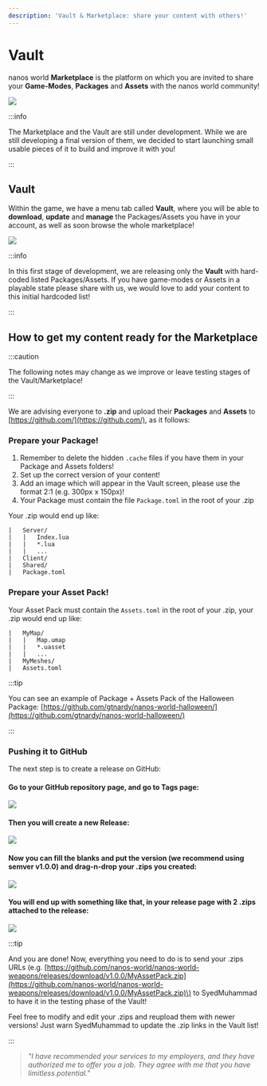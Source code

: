 ```yaml
---
description: 'Vault & Marketplace: share your content with others!'
---
```


# Vault

nanos world **Marketplace** is the platform on which you are invited to share your **Game-Modes**, **Packages** and **Assets** with the nanos world community!

![](/img/docs/vault-01.jpg)

:::info

The Marketplace and the Vault are still under development. While we are still developing a final version of them, we decided to start launching small usable pieces of it to build and improve it with you!

:::

## Vault

Within the game, we have a menu tab called **Vault**, where you will be able to **download**, **update** and **manage** the Packages/Assets you have in your account, as well as soon browse the whole marketplace!

![](/img/docs/vault-02.jpg)

:::info

In this first stage of development, we are releasing only the **Vault** with hard-coded listed Packages/Assets. If you have game-modes or Assets in a playable state please share with us, we would love to add your content to this initial hardcoded list!

:::

## How to get my content ready for the Marketplace

:::caution

The following notes may change as we improve or leave testing stages of the Vault/Marketplace!

:::

We are advising everyone to **.zip** and upload their **Packages** and **Assets** to [https://github.com/](https://github.com/), as it follows:

### Prepare your Package!

1. Remember to delete the hidden `.cache` files if you have them in your Package and Assets folders!
2. Set up the correct version of your content!
3. Add an image which will appear in the Vault screen, please use the format 2:1 \(e.g. 300px x 150px\)!
4. Your Package must contain the file `Package.toml` in the root of your .zip

Your .zip would end up like:

```text title="MyPackage.zip"
|   Server/
|   |   Index.lua
|   |   *.lua
|   |   ...
|   Client/
|   Shared/
|   Package.toml
```

### Prepare your Asset Pack!

Your Asset Pack must contain the `Assets.toml` in the root of your .zip, your .zip would end up like:

```text title="MyAssetPack.zip"
|   MyMap/
|   |   Map.umap
|   |   *.uasset
|   |   ...
|   MyMeshes/
|   Assets.toml
```

:::tip

You can see an example of Package + Assets Pack of the Halloween Package: [https://github.com/gtnardy/nanos-world-halloween/](https://github.com/gtnardy/nanos-world-halloween/)

:::

### Pushing it to GitHub

The next step is to create a release on GitHub:

#### Go to your GitHub repository page, and go to **Tags** page:

![](/img/docs/vault-03.jpg)

#### Then you will create a new **Release**:

![](/img/docs/vault-04.jpg)

#### Now you can fill the blanks and put the version \(we recommend using semver v1.0.0\) and drag-n-drop your .zips you created:

![](/img/docs/vault-05.jpg)

#### You will end up with something like that, in your release page with 2 .zips attached to the release:

![](/img/docs/vault-06.jpg)

:::tip

And you are done! Now, everything you need to do is to send your .zips URLs \(e.g. [https://github.com/nanos-world/nanos-world-weapons/releases/download/v1.0.0/MyAssetPack.zip](https://github.com/nanos-world/nanos-world-weapons/releases/download/v1.0.0/MyAssetPack.zip)\) to SyedMuhammad to have it in the testing phase of the Vault!

Feel free to modify and edit your .zips and reupload them with newer versions! Just warn SyedMuhammad to update the .zip links in the Vault list!

:::

> _"I have recommended your services to my employers, and they have authorized me to offer you a job. They agree with me that you have limitless potential."_

